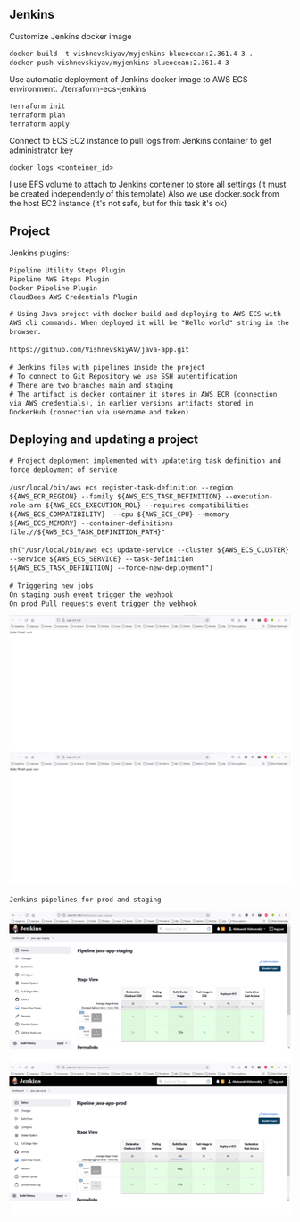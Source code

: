 ## Jenkins
Customize Jenkins docker image
```
docker build -t vishnevskiyav/myjenkins-blueocean:2.361.4-3 .
docker push vishnevskiyav/myjenkins-blueocean:2.361.4-3
```

Use automatic deployment of Jenkins docker image to AWS ECS environment.
./terraform-ecs-jenkins

```
terraform init
terraform plan
terraform apply

```
Connect to ECS EC2 instance to pull logs from Jenkins container to get administrator key

```
docker logs <conteiner_id>

```
I use EFS volume to attach to Jenkins conteiner to store all settings (it must be created independently of this template)
Also we use docker.sock from the host EC2 instance (it's not safe, but for this task it's ok)

## Project

Jenkins plugins:

```
Pipeline Utility Steps Plugin
Pipeline AWS Steps Plugin
Docker Pipeline Plugin
CloudBees AWS Credentials Plugin

```

```
# Using Java project with docker build and deploying to AWS ECS with AWS cli commands. When deployed it will be "Hello world" string in the browser. 

https://github.com/VishnevskiyAV/java-app.git

# Jenkins files with pipelines inside the project
# To connect to Git Repository we use SSH autentification
# There are two branches main and staging
# The artifact is docker container it stores in AWS ECR (connection via AWS credentials), in earlier versions artifacts stored in DockerHub (connection via username and token)

```

## Deploying and updating a project
```
# Project deployment implemented with updateting task definition and force deployment of service

/usr/local/bin/aws ecs register-task-definition --region ${AWS_ECR_REGION} --family ${AWS_ECS_TASK_DEFINITION} --execution-role-arn ${AWS_ECS_EXECUTION_ROL} --requires-compatibilities ${AWS_ECS_COMPATIBILITY}  --cpu ${AWS_ECS_CPU} --memory ${AWS_ECS_MEMORY} --container-definitions file://${AWS_ECS_TASK_DEFINITION_PATH}"

sh("/usr/local/bin/aws ecs update-service --cluster ${AWS_ECS_CLUSTER} --service ${AWS_ECS_SERVICE} --task-definition ${AWS_ECS_TASK_DEFINITION} --force-new-deployment")

# Triggering new jobs
On staging push event trigger the webhook
On prod Pull requests event trigger the webhook

```
<img src="./images/deploy-final-staging.png"><br>
<img src="./images/deploy-final-prod.png"><br>

```
Jenkins pipelines for prod and staging
```
<img src="./images/jenkins-pipeline-staging.png"><br>
<img src="./images/jenkins-pipeline-prod.png"><br>
